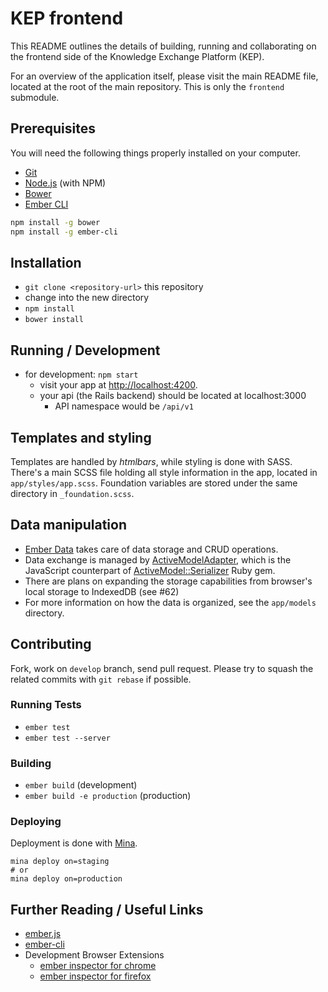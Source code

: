 # KEP frontend

This README outlines the details of building, running and collaborating on the
frontend side of the Knowledge Exchange Platform (KEP).

For an overview of the application itself, please visit the main README
file, located at the root of the main repository. This is only the `frontend`
submodule.

## Prerequisites

You will need the following things properly installed on your computer.

* [Git](http://git-scm.com/)
* [Node.js](http://nodejs.org/) (with NPM)
* [Bower](http://bower.io/)
* [Ember CLI](http://www.ember-cli.com/)

```bash
npm install -g bower
npm install -g ember-cli
```

## Installation

* `git clone <repository-url>` this repository
* change into the new directory
* `npm install`
* `bower install`

## Running / Development

* for development: `npm start`
  * visit your app at [http://localhost:4200](http://localhost:4200).
  * your api (the Rails backend) should be located at localhost:3000
    * API namespace would be `/api/v1`

## Templates and styling

Templates are handled by *htmlbars*, while styling is done with SASS.
There's a main SCSS file holding all style information in the app, located in
`app/styles/app.scss`. Foundation variables are stored under the same directory
in `_foundation.scss`.

## Data manipulation

* [Ember Data](https://github.com/emberjs/data) takes care of data storage and
CRUD operations.
* Data exchange is managed by [ActiveModelAdapter](http://emberjs.com/api/data/classes/DS.ActiveModelAdapter.html), which is the JavaScript counterpart of [ActiveModel::Serializer](https://github.com/rails-api/active_model_serializers) Ruby gem.
* There are plans on expanding the storage capabilities from browser's local storage to IndexedDB (see #62)
* For more information on how the data is organized, see the `app/models` directory.

## Contributing

Fork, work on `develop` branch, send pull request.
Please try to squash the related commits with `git rebase` if possible.

### Running Tests

* `ember test`
* `ember test --server`

### Building

* `ember build` (development)
* `ember build -e production` (production)

### Deploying

Deployment is done with [Mina](http://mina-deploy.github.io/mina/).

```
mina deploy on=staging
# or
mina deploy on=production
```

## Further Reading / Useful Links

* [ember.js](http://emberjs.com/)
* [ember-cli](http://www.ember-cli.com/)
* Development Browser Extensions
  * [ember inspector for chrome](https://chrome.google.com/webstore/detail/ember-inspector/bmdblncegkenkacieihfhpjfppoconhi)
  * [ember inspector for firefox](https://addons.mozilla.org/en-US/firefox/addon/ember-inspector/)

